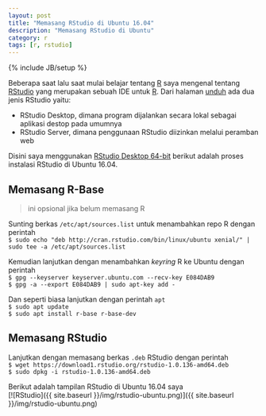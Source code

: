 ```yaml
---
layout: post
title: "Memasang RStudio di Ubuntu 16.04"
description: "Memasang RStudio di Ubuntu"
category: r
tags: [r, rstudio]
---
```

{% include JB/setup %}

Beberapa saat lalu saat mulai belajar tentang [R](https://www.r-project.org/about.html) saya mengenal tentang [RStudio](https://www.rstudio.com/) yang merupakan sebuah IDE untuk 
[R](https://www.r-project.org/about.html). Dari halaman [unduh](https://www.rstudio.com/products/rstudio/) ada dua jenis RStudio yaitu:  
- RStudio Desktop, dimana program dijalankan secara lokal sebagai aplikasi destop pada umumnya  
- RStudio Server, dimana penggunaan RStudio diizinkan melalui peramban web  

Disini saya menggunakan [RStudio Desktop 64-bit](https://download1.rstudio.org/rstudio-1.0.136-amd64.deb) berikut adalah proses instalasi RStudio di Ubuntu 16.04.  

## Memasang R-Base  
> ini opsional jika belum memasang R  

Sunting berkas `/etc/apt/sources.list` untuk menambahkan repo R dengan perintah  
`$ sudo echo "deb http://cran.rstudio.com/bin/linux/ubuntu xenial/" | sudo tee -a /etc/apt/sources.list`  

Kemudian lanjutkan dengan menambahkan _keyring_ R ke Ubuntu dengan perintah  
`$ gpg --keyserver keyserver.ubuntu.com --recv-key E084DAB9`  
`$ gpg -a --export E084DAB9 | sudo apt-key add -`  

Dan seperti biasa lanjutkan dengan perintah `apt`  
`$ sudo apt update`  
`$ sudo apt install r-base r-base-dev`  

## Memasang RStudio
Lanjutkan dengan memasang berkas `.deb` RStudio dengan perintah  
`$ wget https://download1.rstudio.org/rstudio-1.0.136-amd64.deb`  
`$ sudo dpkg -i rstudio-1.0.136-amd64.deb`  

Berikut adalah tampilan RStudio di Ubuntu 16.04 saya  
[![RStudio]({{ site.baseurl }}/img/rstudio-ubuntu.png)]({{ site.baseurl }}/img/rstudio-ubuntu.png)